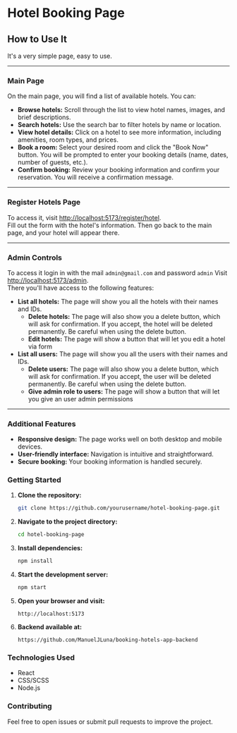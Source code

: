 # Hotel Booking Page

## How to Use It

It's a very simple page, easy to use.

---

### Main Page

On the main page, you will find a list of available hotels. You can:

- **Browse hotels:** Scroll through the list to view hotel names, images, and brief descriptions.
- **Search hotels:** Use the search bar to filter hotels by name or location.
- **View hotel details:** Click on a hotel to see more information, including amenities, room types, and prices.
- **Book a room:** Select your desired room and click the "Book Now" button. You will be prompted to enter your booking details (name, dates, number of guests, etc.).
- **Confirm booking:** Review your booking information and confirm your reservation. You will receive a confirmation message.

---

### Register Hotels Page

To access it, visit [http://localhost:5173/register/hotel](http://localhost:5173/register/hotel).  
Fill out the form with the hotel's information. Then go back to the main page, and your hotel will appear there.

---

### Admin Controls

To access it login in with the mail `admin@gmail.com` and password `admin`
Visit [http://localhost:5173/admin](http://localhost:5173/admin).  
There you'll have access to the following features:

- **List all hotels:** The page will show you all the hotels with their names and IDs.
    - **Delete hotels:** The page will also show you a delete button, which will ask for confirmation. If you accept, the hotel will be deleted permanently. Be careful when using the delete button.
    - **Edit hotels:** The page will show a button that will let you edit a hotel via form
- **List all users:** The page will show you all the users with their names and IDs.
    - **Delete users:** The page will also show you a delete button, which will ask for confirmation. If you accept, the user will be deleted permanently. Be careful when using the delete button.
    - **Give admin role to users:** The page will show a button that will let you give an user admin permissions

---

### Additional Features

- **Responsive design:** The page works well on both desktop and mobile devices.
- **User-friendly interface:** Navigation is intuitive and straightforward.
- **Secure booking:** Your booking information is handled securely.

### Getting Started

1. **Clone the repository:**
    ```bash
    git clone https://github.com/yourusername/hotel-booking-page.git
    ```
2. **Navigate to the project directory:**
    ```bash
    cd hotel-booking-page
    ```
3. **Install dependencies:**
    ```bash
    npm install
    ```
4. **Start the development server:**
    ```bash
    npm start
    ```
5. **Open your browser and visit:**
    ```
    http://localhost:5173
    ```
6. **Backend available at:**
    ```
    https://github.com/ManuelJLuna/booking-hotels-app-backend
    ```

### Technologies Used

- React
- CSS/SCSS
- Node.js

### Contributing

Feel free to open issues or submit pull requests to improve the project.